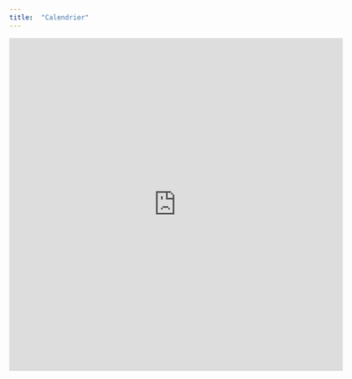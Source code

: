 ```yaml
---
title:  "Calendrier"
---
```


<iframe src="https://www.google.com/calendar/embed?src=cc2920.gatineau%40gmail.com&ctz=America/Montreal" style="border: 0" width="600" height="600"></iframe>
